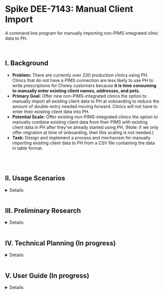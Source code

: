 # Spike DEE-7143: Manual Client Import

A command line program for manually importing non-PIMS-integrated clinic data to PH.

<br>

## I. Background  

- **Problem:** There are currently over 230 production clinics using PH. Clinics that do not have a PIMS connection are less likely to use PH to write prescriptions for Chewy customers because **it is time consuming to manually enter existing client names, addresses, and pets.**
- **Primary Goal:** Offer new non-PIMS-integrated clinics the option to manually import all existing client data to PH at onboarding to reduce the amount of double-entry needed moving forward. Clinics will not have to enter their existing client data into PH.
- **Potential Scale:** Offer existing non-PIMS-integrated clinics the option to manually combine existing client data from their PIMS with existing client data in PH after they've already started using PH. (Note: if we only offer migration at time of onboarding, then this scaling is not needed.)
- **Task:** Design and implement a process and mechanism for manually importing existing client data to PH from a CSV file containing the data in table format.

<br><br>

## II. Usage Scenarios
<details>

A new clinic:  
1. Newly onboarded clinic is not able to integrate their PIMS to PH because we do not yet support their specific PIMS vendor
2. Clinic exports ALL customer data into some file
3. During onboarding week, the file gets shipped: From Clinic -> To ISR -> To PH Engineers 
4. PH engineers convert data file into a CSV file that follows the pre-defined format 
5. PH engineers feed the well-formatted, valid CSV file into the manual import tool
6. All clinic client data is now stored in the clinic's PH database  

**Impact:** The clinic can now write prescriptions to their *existing* customers without having to enter existing customer information into PH.  
**Note:** If the clinic recieves a *new* customer, they will have to enter new customer data in both PH and their existing PIMS system.  

<br>

An existing clinic:
1. An existing clinic was not able to integrate their PIMS to PH because we do not yet support their specific PIMS vendor
2. The clinic now experiences the pain point of having to ask existing clientele for their name and address to write a preapproval
3. Clinic exports ALL customer data into some file (some data may now overlap with existing data in PH)
4. Clinic ships the file: From Clinic -> To ISR -> To PH Engineers
5. PH engineers convert data file into a CSV file that follows the pre-defined format  
6. PH engineers feed the well-formatted, valid CSV file into the manual import tool, **ensuring that duplicated data is taken care of, and discrepancies in duplicated data do not crash the import**  

**Impact:** The clinic can now write prescriptions to their *existing* customers without having to enter existing customer information into PH.  
**Note:** If the clinic recieves a *new* customer, they will have to enter new customer data in both PH and their existing PIMS system.  


</details>

<br>

## III. Preliminary Research
<details>

<br>

**Definitions**  
- PIMS: Practice Information Management System  
- PHI: Pet Health Integrations  
- ISR: Internal Sales Representative (work with clinics at onboarding)  
- CSR: Customer Service Representative (work with clinics post-onboarding onward)  

<br>

<hr>

**Existing PIMS Integration Process**  
May 13th - Meeting Minutes with Prarabdh Gaur

1.	Overview of PIMS integration
2.	Once a clinic is PIMS integrated - do they need to keep their old system running forever? Are we always making calls to that system?
3.	What does “non-pims-integrated” clinic mean?
4.	How many PIMS vendors are we set up to handle? How many are there? What are some popular names of PIMS vendors?
5.	How does PIMS handle a clinic having more than 1 PIMS vendor? do we always need to call to BOTH to find the information we need?
6.	Stakeholders’ experiences:  
⁃	What is the VET experience with PIMS integration?  
⁃	What is the ISR experience with PIMS integration?  
⁃	What is the BE (PH) experience with PIMS integration?  
7.	Is integration a one-time process or is it something that needs maintenance after the clinic is set up?
8.	Can a clinic become PIMS integrated after already being onboarded?
9.	How do you test PIMS integration? How do you know it’s working? How do you handle errors? 

**PIMS Definition:** A PIMS is a software system that supports scheduling appointments, storing patient data, medications, orders, and everything that needs management in a vet clinic.  
PIMS integration is: PH makes a call to a 3rd party aggregator (not Chewy's) that then makes a call to the PIM to fetch the requested data.  

**Non-PIMS-Integrated clinic** refers to a clinic whose existing PIMS vendor is not yet integrated by the 3rd party aggregator.  

**Each clinic has 1 PIMS vendor.** There are many different PIMS vendors so clinics chose one of many different vendors. From the aggregator's perspective they need to handle data from all of the different vendors. The aggregator then sends Chewy data in canonical form, so PIMS integration service handles data in a unified format. (But for the manual import, we will have to be the entity handling data in differing formats from different vendors)  

**Process:** Integration is set up manually. Clinic needs to sign an agreement with the 3rd party provider that we consume the data from. Takes time. Emails sent back and forth. Because PIMS sw is on-premise, the 3rd party aggregator must install something on the clinic system, get assigned a site ID, etc. Once side ID is assigned we create a record in the PIMS service for that clinic with that site ID. We look up site ID using our own Kyrios ID.  

**Error handling:** If the aggregator service goes down or if the on-premise server goes down then PH is not able to look up customer information etc.  

**Issue:** ISRs do not have access to prouction data. 

<br>

<hr>

**Customer Service/Business Needs**  
May 16th - Meeting Minutes with Lisa Kodya, PM of PH  

Technical background  
- We currently integrate with four PIMS. Anything outside these 4 are not able to be integrated:  
https://chewyinc.atlassian.net/wiki/spaces/D/pages/1526535756/PIMS+Integration+w+Practice+Hub  
- Point of Contact: Chris Miley - Chris is in engineering, currently working on expanding our offerings as far as integrations.  
- We are currently testing what it looks like for a clinic to become integrated POST activation. Retroactive integration has been an issue. We are looking for clients who are willing to be part of the beta testing for this.  
- Cornerstone is the only PIMS we have writeback capabilities for.  
- **Clinics are conerned with data privacy.** They are concerned that we will steal their data when we integrate. **Question: Will this stop them from sending us a data file containing all of their customer data? How will we securely transfer that? What if the file is too large to transfer?**
- Pet data is integral to clinic data. If this data migration does not support pet data, it is nearly useless. **Question: If this migration does *not* include pet data, what happens when pet parent places an order on chewy.com associated to their pet. How does that order appear in PH if the pet is not stored in PH?**

ISR capabilities  
- ISR role does not include data manipulation in any form. This project should steer away from that expectation.  
- Onboarding Analyst verifies when everything required prior to activation is completed and coordinates with technical resources (ie Bence) to provide tech team with the lists/scripts to onboard the cohort of clinics each week.  
- Instead of expecting ISRs to manipulate data, the data migration option should be part of the list given to the tech team each week.Then, the script should live with the tech team to be run by the tech team.  
- **The question still stands: Who should be responsible for *formatting* data for the migration then?**  

What led to this manual import project becomming a need?  
1. A clinic had a PIM vendor we DO integrate with (atamark)
2. They were switching over to a vendor we DO NOT integrate with
3. They had the idea that they wanted to quickly MIGRATE (not integrate) all customer data from their old vendor into PH before switching to their new vendor in order to avoid having to re-enter existing customer data into PH after giving up their atamark system.  

<br>

**Updated Use Cases**  
| Use Case    | Integration | Migration | Result |
| ----------- | ----------- | ----------- | ----------- |
| Clinic uses non-integrated vendor | Not possible  | Does not want to migrate  | Clinic will have to double-enter all data moving forward  |
| Clinic uses non-integrated vendor | Not possible  | Migrates at onboarding  | Clinic will not have to re-enter existing data, but will have to double-enter all new data moving forward  |
| Clinic uses non-integrated vendor | Not possible  | Did not migrate at onboarding but x time later wants to migrate  | Clinic will not have to re-enter existing data, but will have to double-enter all new data moving forward, and we will have to deal with data discrepancies that rise out human error during previous double-entry  |
| Clinic uses integrated vendor | Integrated at onboarding  | No use case for migration  | Clinic is integrated  |
| Clinic uses integrated vendor | Did not chose to integrate at onboarding  | While migration is possible, we will strongly suggest they integrate instead of migration (esp once beta testing is complete)  | Clinic ought to be integrated  |

<br>

**Updated Purpose**  
- If this data migration tool does not exist, non-PIMS-integrated clinics will have to double enter ALL data for EVERY single client.  
- If this data migration tool does exist, non-PIMS-integrated clinics will only have to double enter data for NEW clients, not existing clients.  
- This data migration tool does not solve the non-PIMS-integrated pain point of double entry, it only minimizes it.  
- It will be important to be clear about that expectation with clients (clinics) in the future.  

<br>

<hr>

**Conclusion**  
- Integration >>>>> migration  
- Migration is only a temporary solution  
- It does not solve any paint point but is a crutch/lessens the double-entry problem  
- If a clinic has a PIMS vendor we are integrated with, we ought to never offer a data migration to them  
- Therefore, the use cases and background of this report have been updated to reflect the above findings. 

<br>

</details>

<br>

## IV. Technical Planning (In progress)
<details>

**Import File Format**  
To start, we will collect
- customer email
- customer first name
- customer last name 
- shipping address (how do we parse this in our mutation?)

TODO: create an example file and link here
Where will we store the files? (ISRs should)
What is the output or report that is generated after a file syncs?


Unique customer identifier options
- customer email
- combination of customer first and last name
- combination of customer first, last name and email

<br>

TODO: MVP and incremental development plan 

**Design Decisions**  
TODO:  logic plan  
TODO: tool plan (which language, frameworks)  
TODO: how to handle identical, duplicate date  
TODO: how to handle duplicate data with descrepancy (eg the same user and email, but different address)  
TODO: how to handle errors  
TODO: can this tool be run multiple times? what happens when we rerun an import? should it replace existing records? if im already in there but my address has changed should it change my address?  
TODO: unique ID is email for the customer - if someone updates their email address , they will appear in the system TWO times (is that okay? is there another checking mechanism?)  
TODO: will I leverage existing mutations or create my own? do the existing ones suffice?
How will we map files to clinics? will each clinic have its own file/folder per PIM vendor? what if a clinic has >1 PIM vendor, do they need to consolidate into one file or do we run it multiple times?

what if there is a network error in the middle of a sync?? - the report should indicate where they stopped. How would we continue from there if stopped in the middle of the process? Should we repeat the process from the beginning or start from where we left off? (i think from the beginning and the thing will handle it)

How to report invalid data during import? eg invalid birthday 
What if a clinic's previous PIM vendor did not collect information that is required for us to collect? Will it lead to errors? should the system not conclude without the ISR inputting data?

maybe the people running this do not have the right python environment 
client command line application tool instead 
however you can create an executable 

Minor: encoding? UTF-8 or ASCII
Minr: can accept CSV OR EXCEL? it will be pretty common for clinics to export in Excel files 
CSV is better for developers 


<br>

**Test Plan**  
TODO: if the tool can go both ways - generate the CSV file from a PH instance as well as PH to CSV and the files will be the same 

<br>

**Further Development**  
TODO: how can we also manually import PET information??  
- PIMS will have different mappings for breed and type etc
- PIMS service abstracts over that
What about if a customer is deactivated from the system or if a pet is deceased?

TODO: how to scale this tool to be used in the PH platform as a front end supported feature of PH  
eg click import and point to a file to import them 

Will we ever offer this data migration to be used after onbaording? or only at/before onboarding?

</details>

<br>

## V. User Guide (In progress)
<details>

-What's the exact format for ISR to convert into ?  
-What are the requirements  
-how to use this tool at the command line  

</details>




